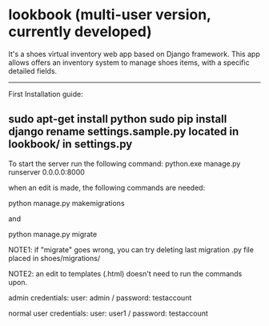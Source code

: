 # lookbook (multi-user version, currently developed)

It's a shoes virtual inventory web app based on Django framework.
This app allows offers an inventory system to manage shoes items, with a specific detailed fields.

----------------
First Installation guide:

sudo apt-get install python
sudo pip install django
rename settings.sample.py located in lookbook/ in settings.py
-----------------

To start the server run the following command: python.exe manage.py runserver 0.0.0.0:8000

when an edit is made, the following commands are needed:

  python manage.py makemigrations
  
and
  
  python manage.py migrate
  
NOTE1: if "migrate" goes wrong, you can try deleting last migration .py file placed in shoes/migrations/

NOTE2: an edit to templates (.html) doesn't need to run the commands upon.

admin credentials: user: admin / password: testaccount

normal user credentials: user: user1 / password: testaccount
